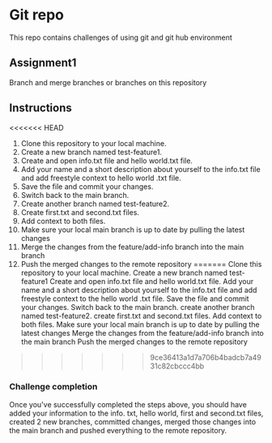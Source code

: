 # Git repo 
This repo contains challenges of using git and git hub environment

## Assignment1
Branch and merge branches or branches on this repository 

## Instructions
<<<<<<< HEAD
1. Clone this repository to your local machine.
2. Create a new branch named test-feature1.
3. Create and open  info.txt file and hello world.txt file.
4. Add your name and a short description about yourself to the info.txt file and add freestyle context to hello world .txt file.
5. Save the file and commit your changes.
6. Switch back to the main branch.
7. Create another branch named test-feature2.
8. Create first.txt and second.txt files.
9. Add context to both files.
10. Make sure your local main branch is up to date by pulling the latest changes
11. Merge the changes from the feature/add-info branch into the main branch
12. Push the merged changes to the remote repository
=======
Clone this repository to your local machine.
Create a new branch named test-feature1
Create and open  info.txt file and hello world.txt file.
Add your name and a short description about yourself to the info.txt file and add freestyle context to the hello world .txt file.
Save the file and commit your changes.
Switch back to the main branch.
create another branch named test-feature2.
create first.txt and second.txt files.
Add context to both files.
Make sure your local main branch is up to date by pulling the latest changes
Merge the changes from the feature/add-info branch into the main branch
Push the merged changes to the remote repository
>>>>>>> 9ce36413a1d7a706b4badcb7a4931c82cbccc4bb

### Challenge completion
Once you've successfully completed the steps above, you should have added your information to the info. txt, hello world, first and second.txt files, created 2 new branches, committed changes, merged those changes into the main branch and pushed everything to the remote repository.
